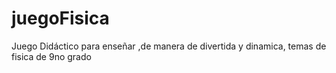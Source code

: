 # juegoFisica
Juego Didáctico para enseñar ,de manera de divertida y dinamica, temas de fisica de 9no grado
